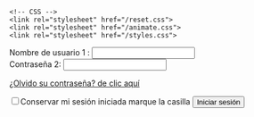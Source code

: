<!doctype html>
<html>
<head>
    <meta charset="utf-8">
    <meta http-equiv="X-UA-Compatible" content="IE=edge,chrome=1">
    <!-- Title Page -->  
    <title>Login</title>
 
    <!-- CSS -->
    <link rel="stylesheet" href="/reset.css">
    <link rel="stylesheet" href="/animate.css">
    <link rel="stylesheet" href="/styles.css"> 
</head>
<body>
    <div id="container">
        <form>
            <!-- Username -->
            <label for="name">Nombre de usuario 1 :</label>
            <input type="name">
            <!-- Password --><br>
            <label for="username">Contraseña 2:</label>
            <input type="password">
            <p><a href="#">¿Olvido su contraseña? de clic aquí</a>
            <div id="lower">
                <input type="checkbox"><label class="check" for="checkbox">Conservar mi sesión iniciada marque la casilla</label>
                <!-- Submit Button -->
                <input type="submit" value="Iniciar sesión">
            </div>
        </form>       
    </div>
</body>
</html>
